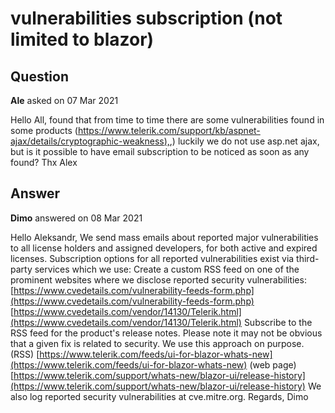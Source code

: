 # vulnerabilities subscription (not limited to blazor)

## Question

**Ale** asked on 07 Mar 2021

Hello All, found that from time to time there are some vulnerabilities found in some products ([https://www.telerik.com/support/kb/aspnet-ajax/details/cryptographic-weakness),](https://www.telerik.com/support/kb/aspnet-ajax/details/cryptographic-weakness),) luckily we do not use asp.net ajax, but is it possible to have email subscription to be noticed as soon as any found? Thx Alex

## Answer

**Dimo** answered on 08 Mar 2021

Hello Aleksandr, We send mass emails about reported major vulnerabilities to all license holders and assigned developers, for both active and expired licenses. Subscription options for all reported vulnerabilities exist via third-party services which we use: Create a custom RSS feed on one of the prominent websites where we disclose reported security vulnerabilities: [https://www.cvedetails.com/vulnerability-feeds-form.php](https://www.cvedetails.com/vulnerability-feeds-form.php) [https://www.cvedetails.com/vendor/14130/Telerik.html](https://www.cvedetails.com/vendor/14130/Telerik.html) Subscribe to the RSS feed for the product's release notes. Please note it may not be obvious that a given fix is related to security. We use this approach on purpose. (RSS) [https://www.telerik.com/feeds/ui-for-blazor-whats-new](https://www.telerik.com/feeds/ui-for-blazor-whats-new) (web page) [https://www.telerik.com/support/whats-new/blazor-ui/release-history](https://www.telerik.com/support/whats-new/blazor-ui/release-history) We also log reported security vulnerabilities at cve.mitre.org. Regards, Dimo
